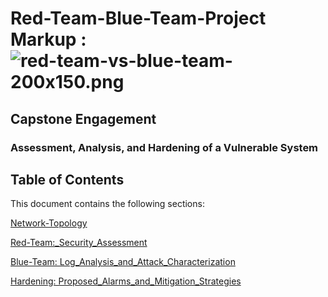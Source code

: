# Red-Team-Blue-Team-Project                  Markup : ![![red-team-vs-blue-team-200x150.png](https://user-images.githubusercontent.com/71728731/139175295-c67da47a-f50c-41d3-a11d-cc83c992ba89.jpg)](http://via.placeholder.com/200x150 "Title is optional")
                                   


## Capstone Engagement
### Assessment, Analysis, and Hardening of a Vulnerable System
## Table of Contents
This document contains the following sections:

[Network-Topology](https://github.com/jhcarroll3/Red-Team-Blue-Team-Project/blob/main/Network%20Topology.pdf)

[Red-Team:_Security_Assessment](https://github.com/jhcarroll3/Red-Team-Blue-Team-Project/blob/main/Red_Team_Assessment.pdf)

[Blue-Team: Log_Analysis_and_Attack_Characterization](https://github.com/jhcarroll3/Red-Team-Blue-Team-Project/blob/main/Blue_Team.pdf)

[Hardening: Proposed_Alarms_and_Mitigation_Strategies](https://github.com/jhcarroll3/Red-Team-Blue-Team-Project/blob/main/Hardening.pdf)




